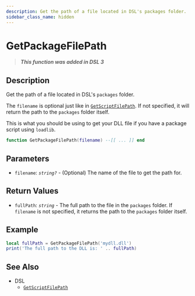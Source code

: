 ```yaml
---
description: Get the path of a file located in DSL's packages folder.
sidebar_class_name: hidden
---
```


# GetPackageFilePath

> **_This function was added in DSL 3_**

## Description

Get the path of a file located in DSL's `packages` folder.

The `filename` is optional just like in [`GetScriptFilePath`](GetScriptFilePath). If not specified, it will return the path to the `packages` folder itself. <!-- This is useful for loading DLL files or other resources that are part of your DSL package. -->

This is what you should be using to get your DLL file if you have a package script using `loadlib`.

```lua
function GetPackageFilePath(filename) --[[ ... ]] end
```

## Parameters

- `filename`: _`string?`_ - (Optional) The name of the file to get the path for.

## Return Values

- `fullPath`: _`string`_ - The full path to the file in the `packages` folder. If `filename` is not specified, it returns the path to the `packages` folder itself.

## Example

```lua
local fullPath = GetPackageFilePath('mydll.dll')
print('The full path to the DLL is: ' .. fullPath)
```

## See Also

- DSL
  - [`GetScriptFilePath`](GetScriptFilePath)

